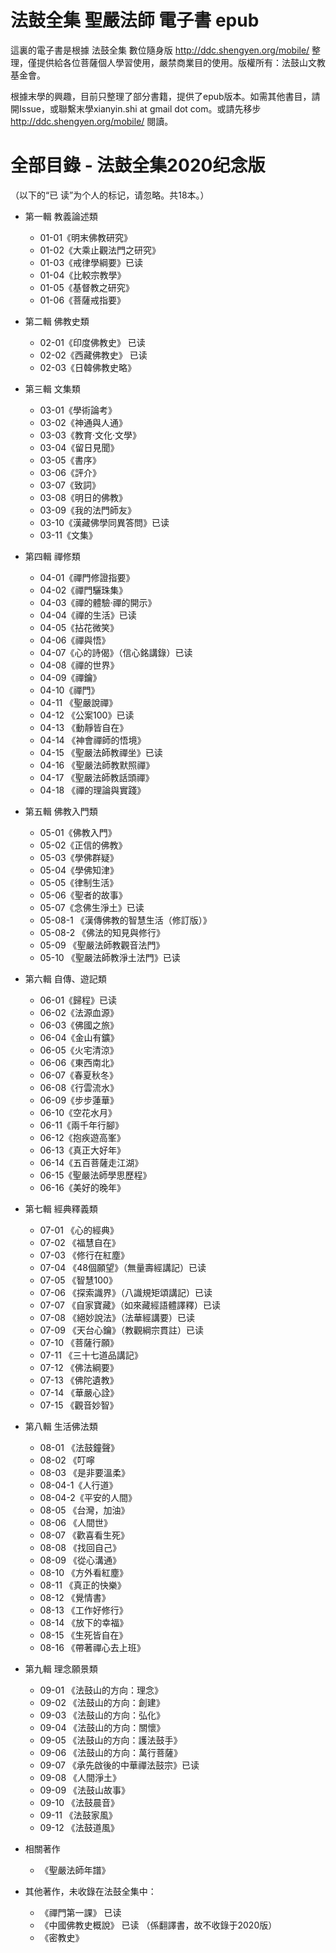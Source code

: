# 法鼓全集 聖嚴法師 電子書 epub

這裏的電子書是根據 法鼓全集 數位隨身版 http://ddc.shengyen.org/mobile/ 整理，僅提供給各位菩薩個人學習使用，嚴禁商業目的使用。版權所有：法鼓山文教基金會。

根據末學的興趣，目前只整理了部分書籍，提供了epub版本。如需其他書目，請開Issue，或聯繫末學xianyin.shi at gmail dot com。或請先移步 http://ddc.shengyen.org/mobile/ 閱讀。

# 全部目錄 - 法鼓全集2020纪念版
（以下的“已 读”为个人的标记，请忽略。共18本。）

* 第一輯 教義論述類
  * 01-01《明末佛教研究》
  * 01-02《大乘止觀法門之研究》
  * 01-03《戒律學綱要》已读
  * 01-04《比較宗教學》
  * 01-05《基督教之研究》
  * 01-06《菩薩戒指要》
* 第二輯 佛教史類
  * 02-01《印度佛教史》 已读
  * 02-02《西藏佛教史》 已读
  * 02-03《日韓佛教史略》
* 第三輯 文集類
  * 03-01《學術論考》
  * 03-02《神通與人通》
  * 03-03《教育‧文化‧文學》
  * 03-04《留日見聞》
  * 03-05《書序》
  * 03-06《評介》
  * 03-07《致詞》
  * 03-08《明日的佛教》
  * 03-09《我的法門師友》
  * 03-10《漢藏佛學同異答問》已读
  * 03-11《文集》
* 第四輯 禪修類
  * 04-01《禪門修證指要》
  * 04-02《禪門驪珠集》
  * 04-03《禪的體驗‧禪的開示》
  * 04-04《禪的生活》已读
  * 04-05《拈花微笑》
  * 04-06《禪與悟》
  * 04-07《心的詩偈》（信心銘講錄）已读
  * 04-08《禪的世界》
  * 04-09《禪鑰》
  * 04-10《禪門》
  * 04-11 《聖嚴說禪》
  * 04-12 《公案100》已读
  * 04-13 《動靜皆自在》
  * 04-14 《神會禪師的悟境》
  * 04-15 《聖嚴法師教禪坐》已读
  * 04-16 《聖嚴法師教默照禪》
  * 04-17 《聖嚴法師教話頭禪》
  * 04-18 《禪的理論與實踐》
* 第五輯 佛教入門類
  * 05-01《佛教入門》
  * 05-02《正信的佛教》
  * 05-03《學佛群疑》
  * 05-04《學佛知津》
  * 05-05《律制生活》
  * 05-06《聖者的故事》
  * 05-07《念佛生淨土》已读
  * 05-08-1 《漢傳佛教的智慧生活（修訂版）》
  * 05-08-2 《佛法的知見與修行》
  * 05-09 《聖嚴法師教觀音法門》
  * 05-10 《聖嚴法師教淨土法門》已读
* 第六輯 自傳、遊記類
  * 06-01《歸程》已读
  * 06-02《法源血源》
  * 06-03《佛國之旅》
  * 06-04《金山有鑛》
  * 06-05《火宅清涼》
  * 06-06《東西南北》
  * 06-07《春夏秋冬》
  * 06-08《行雲流水》
  * 06-09《步步蓮華》
  * 06-10《空花水月》
  * 06-11《兩千年行腳》
  * 06-12《抱疾遊高峯》
  * 06-13《真正大好年》
  * 06-14《五百菩薩走江湖》
  * 06-15《聖嚴法師學思歷程》
  * 06-16《美好的晚年》
* 第七輯 經典釋義類
  * 07-01 《心的經典》
  * 07-02 《福慧自在》
  * 07-03 《修行在紅塵》
  * 07-04 《48個願望》（無量壽經講記）已读
  * 07-05 《智慧100》
  * 07-06 《探索識界》（八識規矩頌講記）已读
  * 07-07 《自家寶藏》（如來藏經語體譯釋）已读
  * 07-08 《絕妙說法》（法華經講要）已读
  * 07-09 《天台心鑰》（教觀綱宗貫註）已读
  * 07-10 《菩薩行願》
  * 07-11 《三十七道品講記》
  * 07-12 《佛法綱要》
  * 07-13 《佛陀遺教》
  * 07-14 《華嚴心詮》
  * 07-15 《觀音妙智》
* 第八輯 生活佛法類
  * 08-01 《法鼓鐘聲》
  * 08-02 《叮嚀
  * 08-03 《是非要溫柔》
  * 08-04-1《人行道》
  * 08-04-2《平安的人間》
  * 08-05 《台灣，加油》
  * 08-06 《人間世》
  * 08-07 《歡喜看生死》
  * 08-08 《找回自己》
  * 08-09 《從心溝通》
  * 08-10 《方外看紅塵》
  * 08-11 《真正的快樂》
  * 08-12 《覺情書》
  * 08-13 《工作好修行》
  * 08-14 《放下的幸福》
  * 08-15 《生死皆自在》
  * 08-16 《帶著禪心去上班》
* 第九輯 理念願景類
  * 09-01 《法鼓山的方向：理念》
  * 09-02 《法鼓山的方向：創建》
  * 09-03 《法鼓山的方向：弘化》
  * 09-04 《法鼓山的方向：關懷》
  * 09-05 《法鼓山的方向：護法鼓手》
  * 09-06 《法鼓山的方向：萬行菩薩》
  * 09-07 《承先啟後的中華禪法鼓宗》已读
  * 09-08 《人間淨土》
  * 09-09 《法鼓山故事》
  * 09-10 《法鼓晨音》
  * 09-11 《法鼓家風》
  * 09-12 《法鼓道風》
* 相關著作
  * 《聖嚴法師年譜》
  
* 其他著作，未收錄在法鼓全集中：
  * 《禪門第一課》 已读
  * 《中國佛教史概說》 已读 （係翻譯書，故不收錄于2020版）
  * 《密教史》
  
 